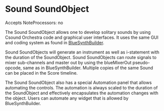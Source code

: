 # Sound SoundObject

Accepts NoteProcessors: no

The Sound SoundObject allows one to develop solitary sounds by using
Csound Orchestra code and graphical user interfaces. It uses the same
GUI and coding system as found in [BlueSynthBuilder](../../instruments/blueSynthBuilder).

Sound SoundObjects will generate an instrument as well as i-statement
with the duration of the SoundObject. Sound SoundObjects can route
signals to mixer sub-channels and master out by using the blueMixerOut
pseudo-opcode, same as in BlueSynthBuilder. Multiple copies of the same
Sound can be placed in the Score timeline.

The Sound SoundObject also has a special Automation panel that allows
automating the controls. The automation is always scaled to the duration
of the SoundObject and effectively encapsulates the automation changes
with the object. Users can automate any widget that is allowed by
BlueSynthBuilder.
